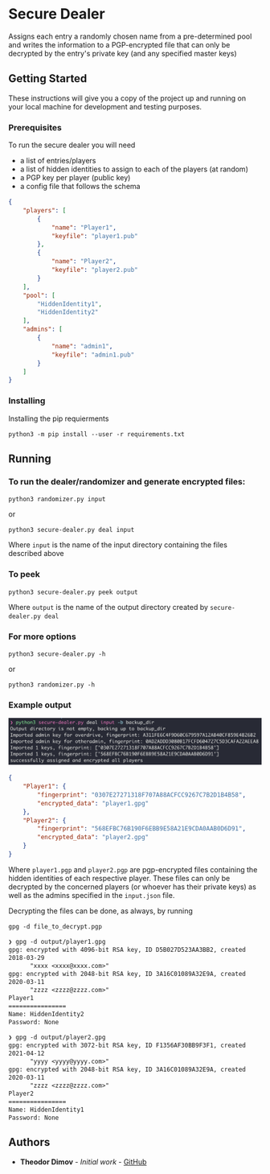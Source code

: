 # Secure Dealer

Assigns each entry a randomly chosen name from a pre-determined pool and writes the information to a PGP-encrypted file that can only be decrypted by the entry\'s private key (and any specified master keys)


## Getting Started

These instructions will give you a copy of the project up and running on
your local machine for development and testing purposes.

### Prerequisites

To run the secure dealer you will need
- a list of entries/players
- a list of hidden identities to assign to each of the players (at random)
- a PGP key per player (public key)
- a config file that follows the schema

```json
{
    "players": [
        {
            "name": "Player1",
            "keyfile": "player1.pub"
        },
        {
            "name": "Player2",
            "keyfile": "player2.pub"
        }
    ],
    "pool": [
        "HiddenIdentity1",
        "HiddenIdentity2"
    ],
    "admins": [
        {
            "name": "admin1",
            "keyfile": "admin1.pub"
        }
    ]
}
```

### Installing

Installing the pip requierments

    python3 -m pip install --user -r requirements.txt


## Running

### To run the dealer/randomizer and generate encrypted files:

    python3 randomizer.py input

or

    python3 secure-dealer.py deal input

Where `input` is the name of the input directory containing the files described above

### To peek

    python3 secure-dealer.py peek output

Where `output` is the name of the output directory created by `secure-dealer.py deal`

### For more options

    python3 secure-dealer.py -h

or 

    python3 randomizer.py -h


### Example output

![Example otput](/images/example_output.png)

```json
{
    "Player1": {
        "fingerprint": "0307E27271318F707A88ACFCC9267C7B2D1B4B58",
        "encrypted_data": "player1.gpg"
    },
    "Player2": {
        "fingerprint": "568EFBC76B190F6EBB9E58A21E9CDA0AAB0D6D91",
        "encrypted_data": "player2.gpg"
    }
}
```

Where `player1.pgp` and `player2.pgp` are pgp-encrypted files containing the hidden identities of each respective player.
These files can only be decrypted by the concerned players (or whoever has their private keys) as well as the admins specified in the `input.json` file.

Decrypting the files can be done, as always, by running

    gpg -d file_to_decrypt.pgp


```
❯ gpg -d output/player1.gpg
gpg: encrypted with 4096-bit RSA key, ID D5B027D523AA3BB2, created 2018-03-29
      "xxxx <xxxx@xxxx.com>"
gpg: encrypted with 2048-bit RSA key, ID 3A16C01089A32E9A, created 2020-03-11
      "zzzz <zzzz@zzzz.com>"
Player1
================
Name: HiddenIdentity2
Password: None
```

```
❯ gpg -d output/player2.gpg
gpg: encrypted with 3072-bit RSA key, ID F1356AF30BB9F3F1, created 2021-04-12
      "yyyy <yyyy@yyyy.com>"
gpg: encrypted with 2048-bit RSA key, ID 3A16C01089A32E9A, created 2020-03-11
      "zzzz <zzzz@zzzz.com>"
Player2
================
Name: HiddenIdentity1
Password: None
```

## Authors

  - **Theodor Dimov** - *Initial work* -
    [GitHub](https://github.com/tdimov93)
